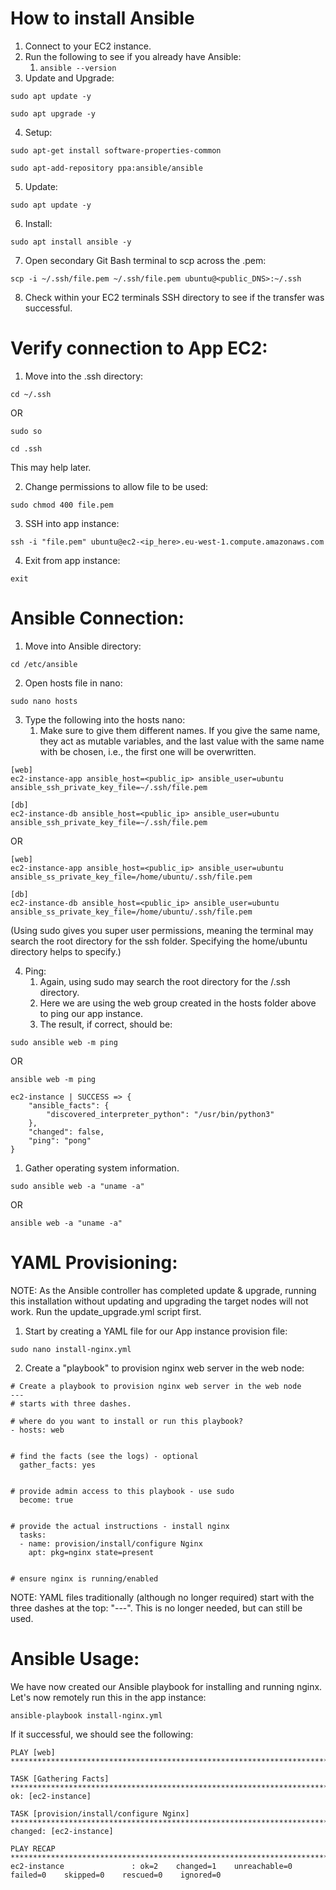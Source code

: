 # How to install Ansible

1. Connect to your EC2 instance.
2. Run the following to see if you already have Ansible:
   1. `ansible --version`
3. Update and Upgrade:

```
sudo apt update -y
```
```
sudo apt upgrade -y
```

4. Setup:

```
sudo apt-get install software-properties-common
```
```
sudo apt-add-repository ppa:ansible/ansible
```

5. Update:

```
sudo apt update -y
```

6. Install:

```
sudo apt install ansible -y
```

7. Open secondary Git Bash terminal to scp across the .pem:

```
scp -i ~/.ssh/file.pem ~/.ssh/file.pem ubuntu@<public_DNS>:~/.ssh
```

8. Check within your EC2 terminals SSH directory to see if the transfer was successful.

# Verify connection to App EC2:

1. Move into the .ssh directory:

```
cd ~/.ssh
```

OR

```
sudo so
```
```
cd .ssh
```
This may help later.


2. Change permissions to allow file to be used:

```
sudo chmod 400 file.pem
```

3. SSH into app instance:

```
ssh -i "file.pem" ubuntu@ec2-<ip_here>.eu-west-1.compute.amazonaws.com
```

4. Exit from app instance:

```
exit
```

# Ansible Connection:

1. Move into Ansible directory:

```
cd /etc/ansible
```

2. Open hosts file in nano:

```
sudo nano hosts
```

3. Type the following into the hosts nano:
   1. Make sure to give them different names. If you give the same name, they act as mutable variables, and the last value with the same name with be chosen, i.e., the first one will be overwritten.

```
[web]
ec2-instance-app ansible_host=<public_ip> ansible_user=ubuntu ansible_ssh_private_key_file=~/.ssh/file.pem

[db]
ec2-instance-db ansible_host=<public_ip> ansible_user=ubuntu ansible_ssh_private_key_file=~/.ssh/file.pem
```

OR

```
[web]
ec2-instance-app ansible_host=<public_ip> ansible_user=ubuntu ansible_ss_private_key_file=/home/ubuntu/.ssh/file.pem

[db]
ec2-instance-db ansible_host=<public_ip> ansible_user=ubuntu ansible_ss_private_key_file=/home/ubuntu/.ssh/file.pem
```

(Using sudo gives you super user permissions, meaning the terminal may search the root directory for the ssh folder. Specifying the home/ubuntu directory helps to specify.)


4. Ping:
   1. Again, using sudo may search the root directory for the /.ssh directory.
   2. Here we are using the web group created in the hosts folder above to ping our app instance.
   3. The result, if correct, should be:

```
sudo ansible web -m ping 
```

OR

```
ansible web -m ping
```

```
ec2-instance | SUCCESS => {
    "ansible_facts": {
        "discovered_interpreter_python": "/usr/bin/python3"
    },
    "changed": false,
    "ping": "pong"
}
```

1. Gather operating system information.

```
sudo ansible web -a "uname -a"
```

OR

```
ansible web -a "uname -a"
```


# YAML Provisioning:

NOTE: As the Ansible controller has completed update & upgrade, running this installation without updating and upgrading the target nodes will not work. Run the update_upgrade.yml script first.

1. Start by creating a YAML file for our App instance provision file:

```
sudo nano install-nginx.yml
```

2. Create a "playbook" to provision nginx web server in the web node:

```
# Create a playbook to provision nginx web server in the web node
---
# starts with three dashes.

# where do you want to install or run this playbook?
- hosts: web


# find the facts (see the logs) - optional
  gather_facts: yes


# provide admin access to this playbook - use sudo
  become: true


# provide the actual instructions - install nginx
  tasks:
  - name: provision/install/configure Nginx
    apt: pkg=nginx state=present


# ensure nginx is running/enabled
```

NOTE: YAML files traditionally (although no longer required) start with the three dashes at the top: "---". This is no longer needed, but can still be used.

# Ansible Usage:

We have now created our Ansible playbook for installing and running nginx. Let's now remotely run this in the app instance:

```
ansible-playbook install-nginx.yml
```

If it successful, we should see the following:

```
PLAY [web] ********************************************************************************************************************************************************************************************************

TASK [Gathering Facts] ********************************************************************************************************************************************************************************************
ok: [ec2-instance]

TASK [provision/install/configure Nginx] **************************************************************************************************************************************************************************
changed: [ec2-instance]

PLAY RECAP ********************************************************************************************************************************************************************************************************
ec2-instance               : ok=2    changed=1    unreachable=0    failed=0    skipped=0    rescued=0    ignored=0
```